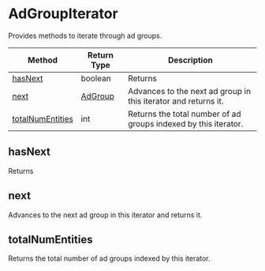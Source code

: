# AdGroupIterator
Provides methods to iterate through ad groups.

|Method|Return Type|Description|
|-|-|-
[hasNext]('#hasNext')|boolean|Returns <br />
[next]('#next')|[AdGroup](./AdGroup)|Advances to the next ad group in this iterator and returns it.<br />
[totalNumEntities]('#totalNumEntities')|int|Returns the total number of ad groups indexed by this iterator.<br />

<a name="hasNext"></a>
## hasNext
Returns 


<a name="next"></a>
## next
Advances to the next ad group in this iterator and returns it.


<a name="totalNumEntities"></a>
## totalNumEntities
Returns the total number of ad groups indexed by this iterator.


